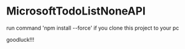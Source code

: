 # MicrosoftTodoListNoneAPI

run command 'npm install --force' if you clone this project to your pc 

goodluck!!!
